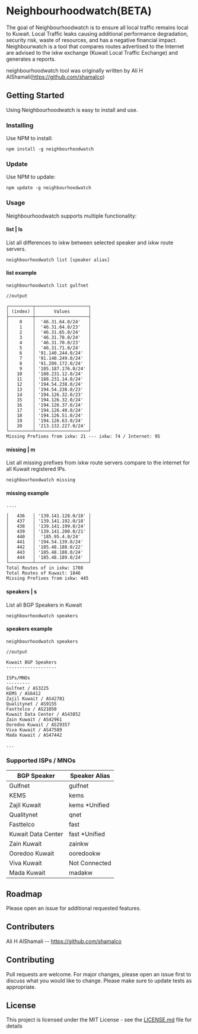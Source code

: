# Neighbourhoodwatch(BETA)
The goal of Neighbourhoodwatch is to ensure all local traffic remains local to Kuwait. Local Traffic leaks causing additional performance degradation, security risk, waste of resources, and has a negative financial impact. Neighbourwatch is a tool that compares routes advertised to the Internet are advised to the ixkw exchange (Kuwait Local Traffic Exchange) and generates a reports.

neighbourhoodwatch tool was originally written by Ali H AlShamali(https://github.com/shamalco)

## Getting Started
Using Neighbourhoodwatch is easy to install and use.

### Installing
Use NPM to install:
```
npm install -g neighbourhoodwatch
```

### Update
Use NPM to update:
```
npm update -g neighbourhoodwatch
```

### Usage
Neighbourhoodwatch supports multiple functionality:

#### list | ls
List all differences to ixkw between selected speaker and ixkw route servers.
```
neighbourhoodwatch list [speaker alias]
```
#### list example
```
neighbourhoodwatch list gulfnet

//output

┌─────────┬────────────────────┐
│ (index) │       Values       │
├─────────┼────────────────────┤
│    0    │  '46.31.64.0/24'   │
│    1    │  '46.31.64.0/23'   │
│    2    │  '46.31.65.0/24'   │
│    3    │  '46.31.70.0/24'   │
│    4    │  '46.31.70.0/23'   │
│    5    │  '46.31.71.0/24'   │
│    6    │ '91.140.244.0/24'  │
│    7    │ '91.140.249.0/24'  │
│    8    │ '91.209.172.0/24'  │
│    9    │ '185.187.176.0/24' │
│   10    │ '188.231.12.0/24'  │
│   11    │ '188.231.14.0/24'  │
│   12    │ '194.54.238.0/24'  │
│   13    │ '194.54.238.0/23'  │
│   14    │ '194.126.32.0/23'  │
│   15    │ '194.126.32.0/24'  │
│   16    │ '194.126.37.0/24'  │
│   17    │ '194.126.40.0/24'  │
│   18    │ '194.126.51.0/24'  │
│   19    │ '194.126.63.0/24'  │
│   20    │ '213.132.227.0/24' │
└─────────┴────────────────────┘
Missing Prefixes from ixkw: 21 --- ixkw: 74 / Internet: 95
```

#### missing | m
List all missing prefixes from ixkw route servers compare to the internet for all Kuwait registered IPs.
```
neighbourhoodwatch missing
```
#### missing example
```
....

│   436   │ '139.141.128.0/18' │
│   437   │ '139.141.192.0/18' │
│   438   │ '139.141.199.0/24' │
│   439   │ '139.141.200.0/21' │
│   440   │  '185.95.4.0/24'   │
│   441   │ '194.54.139.0/24'  │
│   442   │ '185.48.188.0/22'  │
│   443   │ '185.48.188.0/24'  │
│   444   │ '185.48.189.0/24'  │
└─────────┴────────────────────┘
Total Routes of in ixkw: 1708
Total Routes of Kuwait: 1846
Missing Prefixes from ixkw: 445
```
#### speakers | s
List all BGP Speakers in Kuwait
```
neighbourhoodwatch speakers
```
#### speakers example
```
neighbourhoodwatch speakers

//output

Kuwait BGP Speakers
-------------------

ISPs/MNOs
---------
Gulfnet / AS3225
KEMS / AS6412
Zajil Kuwait / AS42781
Qualitynet / AS9155
Fasttelco / AS21050
Kuwait Data Center / AS43852
Zain Kuwait / AS42961
Ooredoo Kuwait / AS29357
Viva Kuwait / AS47589
Mada Kuwait / AS47442

...
```

### Supported ISPs / MNOs
| BGP Speaker   | Speaker Alias     |
| ------------- | -------------     |
| Gulfnet       | gulfnet           |
| KEMS          | kems              |
| Zajil Kuwait  | kems  *Unified    |
| Qualitynet    | qnet              |
| Fasttelco     | fast              |
| Kuwait Data Center| fast *Unified |
| Zain Kuwait   | zainkw            | 
| Ooredoo Kuwait| ooredookw         |  
| Viva Kuwait   | Not Connected     | 
| Mada Kuwait   | madakw            |

## Roadmap
Please open an issue for additional requested features.

## Contributers 
Ali H AlShamali -- https://github.com/shamalco

## Contributing
Pull requests are welcome. For major changes, please open an issue first to discuss what you would like to change.
Please make sure to update tests as appropriate.

## License
This project is licensed under the MIT License - see the [LICENSE.md](LICENSE.md) file for details